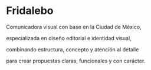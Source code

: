 # Fridalebo

Comunicadora visual con base en la Ciudad de México,

especializada en diseño editorial e identidad visual, 

combinando estructura, concepto y atención al detalle

para crear propuestas claras, funcionales y con carácter.